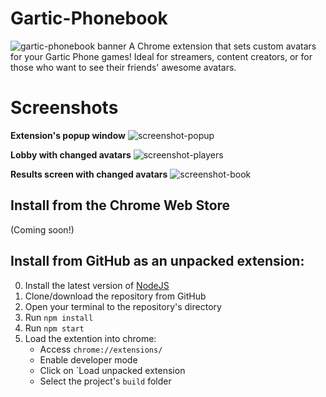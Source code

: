 # Gartic-Phonebook
![gartic-phonebook banner](https://user-images.githubusercontent.com/13933661/180617328-950d4d8d-0fea-4644-8b0c-7a56c5b70669.png)
A Chrome extension that sets custom avatars for your Gartic Phone games!
Ideal for streamers, content creators, or for those who want to see their friends' awesome avatars.

# Screenshots
**Extension's popup window**
![screenshot-popup](https://user-images.githubusercontent.com/13933661/180619007-f1b17fef-a82a-4a7c-9fa1-1897d7d0e6a0.png)

**Lobby with changed avatars**
![screenshot-players](https://user-images.githubusercontent.com/13933661/180619027-2037d335-8c41-4747-87ed-217f48c05f29.png)

**Results screen with changed avatars**
![screenshot-book](https://user-images.githubusercontent.com/13933661/180619033-5ee01593-0278-48a5-9f48-f91f4a5f3737.png)


## Install from the Chrome Web Store
(Coming soon!)

## Install from GitHub as an unpacked extension:
0. Install the latest version of [NodeJS](https://nodejs.org/)
1. Clone/download the repository from GitHub
2. Open your terminal to the repository's directory
2. Run `npm install`
3. Run `npm start`
4. Load the extention into chrome:
    * Access `chrome://extensions/`
    * Enable developer mode
    * Click on `Load unpacked extension
    * Select the project's `build` folder